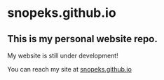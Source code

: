# snopeks.github.io

## This is my personal website repo.

My website is still under development!  

You can reach my site at [snopeks.github.io](snopeks.github.io)